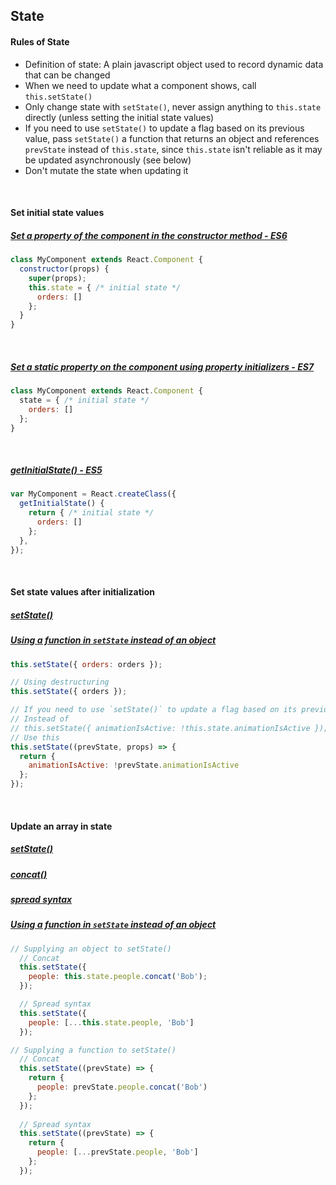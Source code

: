 ## State

#### Rules of State
* Definition of state: A plain javascript object used to record dynamic data that can be changed
* When we need to update what a component shows, call `this.setState()`
* Only change state with `setState()`, never assign anything to `this.state` directly (unless setting the initial state values)
* If you need to use `setState()` to update a flag based on its previous value, pass `setState()` a function that returns an object and references `prevState` instead of `this.state`, since `this.state` isn't reliable as it may be updated asynchronously (see below)
* Don't mutate the state when updating it

<br>

#### Set initial state values
##### [Set a property of the component in the constructor method - ES6](https://stackoverflow.com/a/30668609/83916)
```js
class MyComponent extends React.Component {
  constructor(props) {
    super(props);
    this.state = { /* initial state */
      orders: [] 
    };
  }
}
```

<br>

##### [Set a static property on the component using property initializers - ES7](https://babeljs.io/blog/2015/06/07/react-on-es6-plus#property-initializers)
```js
class MyComponent extends React.Component {
  state = { /* initial state */
    orders: [] 
  };
}
```

<br>

##### [getInitialState() - ES5](https://stackoverflow.com/a/30668609/83916)
```js
var MyComponent = React.createClass({
  getInitialState() {
    return { /* initial state */
      orders: []
    };
  },
});
```

<br>

#### Set state values after initialization
##### [setState()](https://facebook.github.io/react/docs/react-component.html#setstate)
##### [Using a function in `setState` instead of an object](https://medium.com/@shopsifter/using-a-function-in-setstate-instead-of-an-object-1f5cfd6e55d1)
```js
this.setState({ orders: orders });

// Using destructuring
this.setState({ orders });

// If you need to use `setState()` to update a flag based on its previous value, pass `setState()` a function that returns an object and references `prevState` instead of `this.state`, since `this.state` isn't reliable as it may be updated asynchronously
// Instead of
// this.setState({ animationIsActive: !this.state.animationIsActive });
// Use this
this.setState((prevState, props) => {
  return {
    animationIsActive: !prevState.animationIsActive
  };
});
```

<br>

#### Update an array in state
##### [setState()](https://facebook.github.io/react/docs/react-component.html#setstate)
##### [concat()](https://developer.mozilla.org/en-US/docs/Web/JavaScript/Reference/Global_Objects/Array/concat)
##### [spread syntax](https://developer.mozilla.org/en-US/docs/Web/JavaScript/Reference/Operators/Spread_syntax)
##### [Using a function in `setState` instead of an object](https://medium.com/@shopsifter/using-a-function-in-setstate-instead-of-an-object-1f5cfd6e55d1)
```js
// Supplying an object to setState()
  // Concat
  this.setState({
    people: this.state.people.concat('Bob');
  });

  // Spread syntax
  this.setState({
    people: [...this.state.people, 'Bob']
  });

// Supplying a function to setState()
  // Concat
  this.setState((prevState) => {
    return {
      people: prevState.people.concat('Bob')
    };
  });
  
  // Spread syntax
  this.setState((prevState) => {
    return {
      people: [...prevState.people, 'Bob']
    };
  });
```
